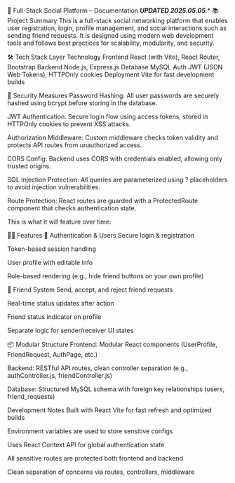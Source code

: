 🧩 Full-Stack Social Platform – Documentation ***UPDATED 2025.05.05.****
📚 Project Summary
This is a full-stack social networking platform that enables user registration, login, profile management, and social interactions such as sending friend requests. It is designed using modern web development tools and follows best practices for scalability, modularity, and security.

🛠️ Tech Stack
Layer	Technology
Frontend	React (with Vite), React Router, Bootstrap
Backend	Node.js, Express.js
Database	MySQL
Auth	JWT (JSON Web Tokens), HTTPOnly cookies
Deployment	Vite for fast development builds

🔐 Security Measures
Password Hashing: All user passwords are securely hashed using bcrypt before storing in the database.

JWT Authentication: Secure login flow using access tokens, stored in HTTPOnly cookies to prevent XSS attacks.

Authorization Middleware: Custom middleware checks token validity and protects API routes from unauthorized access.

CORS Config: Backend uses CORS with credentials enabled, allowing only trusted origins.

SQL Injection Protection: All queries are parameterized using ? placeholders to avoid injection vulnerabilities.

Route Protection: React routes are guarded with a ProtectedRoute component that checks authentication state.

This is what it will feature over time:

🧑‍💻 Features
👥 Authentication & Users
Secure login & registration

Token-based session handling

User profile with editable info

Role-based rendering (e.g., hide friend buttons on your own profile)

🤝 Friend System
Send, accept, and reject friend requests

Real-time status updates after action

Friend status indicator on profile

Separate logic for sender/receiver UI states

📦 Modular Structure
Frontend: Modular React components (UserProfile, FriendRequest, AuthPage, etc.)

Backend: RESTful API routes, clean controller separation (e.g., authController.js, friendController.js)

Database: Structured MySQL schema with foreign key relationships (users, friend_requests)



 Development Notes
Built with React Vite for fast refresh and optimized builds

Environment variables are used to store sensitive configs

Uses React Context API for global authentication state

All sensitive routes are protected both frontend and backend

Clean separation of concerns via routes, controllers, middleware



